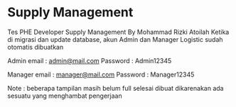 # Supply Management
 Tes PHE Developer Supply Management By Mohammad Rizki Atoilah
 Ketika di migrasi dan update database, akun Admin dan Manager Logistic sudah otomatis dibuatkan

 Admin
 email : admin@mail.com
 Password : Admin12345

 Manager
 email : manager@mail.com
 Password : Manager12345

Note : beberapa tampilan masih belum full selesai dibuat dikarenakan ada sesuatu yang menghambat pengerjaan
